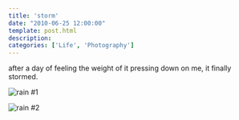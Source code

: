 ```yaml
---
title: 'storm'
date: "2010-06-25 12:00:00"
template: post.html
description: 
categories: ['Life', 'Photography']
---
```


after a day of feeling the weight of it pressing down on me, it finally stormed.  
  
![rain #1](http://f.slowtheory.com/4733832303_464b12d3dc.jpg "rain #1")  
  
![rain #2](http://f.slowtheory.com/4734471854_438a96e83f.jpg "rain #2")